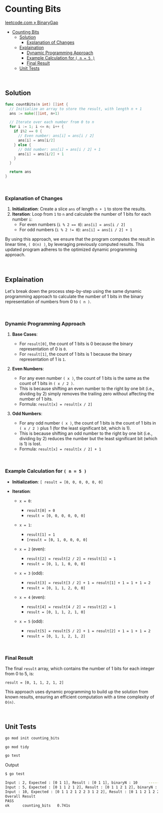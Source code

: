 # Counting Bits

[leetcode.com » BinaryGap](https://leetcode.com/problems/counting-bits)

- [Counting Bits](#counting-bits)
  - [Solution](#solution)
    - [Explanation of Changes](#explanation-of-changes)
  - [Explaination](#explaination)
    - [Dynamic Programming Approach](#dynamic-programming-approach)
    - [Example Calculation for `( n = 5 )`](#example-calculation-for--n--5-)
    - [Final Result](#final-result)
  - [Unit Tests](#unit-tests)

<br>

## Solution

```go
func countBits(n int) []int {
  // Initialize an array to store the result, with length n + 1
  ans := make([]int, n+1)

  // Iterate over each number from 0 to n
  for i := 1; i <= n; i++ {
    if i%2 == 0 {
      // Even number: ans[i] = ans[i / 2]
      ans[i] = ans[i/2]
    } else {
      // Odd number: ans[i] = ans[i / 2] + 1
      ans[i] = ans[i/2] + 1
    }
  }

  return ans
}
```

<br>

### Explanation of Changes

1. **Initialization**: Create a slice `ans` of length `n + 1` to store the results.
2. **Iteration**: Loop from `1` to `n` and calculate the number of 1 bits for each number `i`:
   - For even numbers (`i % 2 == 0`): `ans[i] = ans[i / 2]`
   - For odd numbers (`i % 2 != 0`): `ans[i] = ans[i / 2] + 1`

By using this approach, we ensure that the program computes the result in linear time, `( O(n) )`, by leveraging previously computed results. This updated program adheres to the optimized dynamic programming approach.

<br>

## Explaination

Let's break down the process step-by-step using the same dynamic programming approach to calculate the number of 1 bits in the binary representation of numbers from 0 to `( n )`.

<br>

### Dynamic Programming Approach

1. **Base Cases**:
   - For `result[0]`, the count of 1 bits is 0 because the binary representation of 0 is `0`.
   - For `result[1]`, the count of 1 bits is 1 because the binary representation of 1 is `1`.

2. **Even Numbers**:
   - For any even number `( x )`, the count of 1 bits is the same as the count of 1 bits in `( x / 2 )`.
   - This is because shifting an even number to the right by one bit (i.e., dividing by 2) simply removes the trailing zero without affecting the number of 1 bits.
   - Formula: `result[x] = result[x / 2]`

3. **Odd Numbers**:
   - For any odd number `( x )`, the count of 1 bits is the count of 1 bits in `( x / 2 )` plus 1 (for the least significant bit, which is 1).
   - This is because shifting an odd number to the right by one bit (i.e., dividing by 2) reduces the number but the least significant bit (which is 1) is lost.
   - Formula: `result[x] = result[x / 2] + 1`

<br>

### Example Calculation for `( n = 5 )`

- **Initialization**:
  `[ result = [0, 0, 0, 0, 0, 0]`

- **Iteration**:
  - `x = 0`:
    - `result[0] = 0`
    - `result = [0, 0, 0, 0, 0, 0]`

  - `x = 1`:
    - `result[1] = 1`
    - `[result = [0, 1, 0, 0, 0, 0]`

  - `x = 2` (even):
    - `result[2] = result[2 / 2] = result[1] = 1`
    - `result = [0, 1, 1, 0, 0, 0]`

  - `x = 3` (odd):
    - `result[3] = result[3 / 2] + 1 = result[1] + 1 = 1 + 1 = 2`
    - `result = [0, 1, 1, 2, 0, 0]`

  - `x = 4` (even):
    - `result[4] = result[4 / 2] = result[2] = 1`
    - `result = [0, 1, 1, 2, 1, 0]`

  - `x = 5` (odd):
    - `result[5] = result[5 / 2] + 1 = result[2] + 1 = 1 + 1 = 2`
    - `result = [0, 1, 1, 2, 1, 2]`

<br>

### Final Result

The final `result` array, which contains the number of 1 bits for each integer from 0 to 5, is:

`result = [0, 1, 1, 2, 1, 2]`

This approach uses dynamic programming to build up the solution from known results, ensuring an efficient computation with a time complexity of `O(n)`.

<br>

## Unit Tests

```bash
go mod init counting_bits
```

```bash
go mod tidy
```

```bash
go test
```

Output

```bash
$ go test    

Input : 2, Expected : [0 1 1], Result : [0 1 1], binaryN : 10     --------- Pass
Input : 5, Expected : [0 1 1 2 1 2], Result : [0 1 1 2 1 2], binaryN : 101     --------- Pass
Input : 10, Expected : [0 1 1 2 1 2 2 3 1 2 2], Result : [0 1 1 2 1 2 2 3 1 2 2], binaryN : 1010     --------- Pass
Overall Result
PASS
ok      counting_bits   0.741s
```
